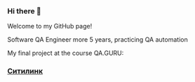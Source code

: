 ### Hi there 👋

Welcome to my GitHub page!

Software QA Engineer more 5 years, practicing QA automation

My final project at the course QA.GURU: 

### <a target="_blank" href="https://github.com/amstell27/citilink-diplom--project">Ситилинк</a>


<!--
**amstell27/amstell27** is a ✨ _special_ ✨ repository because its `README.md` (this file) appears on your GitHub profile.

Here are some ideas to get you started:

- 🔭 I’m currently working on ...
- 🌱 I’m currently learning ...
- 👯 I’m looking to collaborate on ...
- 🤔 I’m looking for help with ...
- 💬 Ask me about ...
- 📫 How to reach me: ...
- 😄 Pronouns: ...
- ⚡ Fun fact: ...
-->
